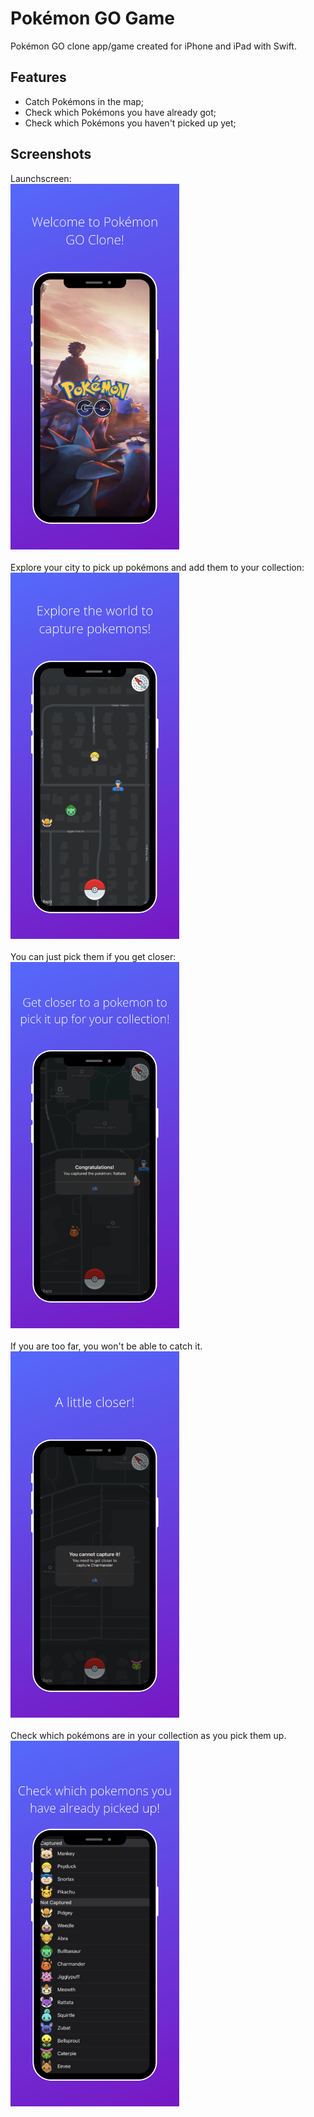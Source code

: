 # Pokémon GO Game

Pokémon GO clone app/game created for iPhone and iPad with Swift.

## Features

- Catch Pokémons in the map;
- Check which Pokémons you have already got;
- Check which Pokémons you haven't picked up yet;

## Screenshots

Launchscreen:
<br />
<img src="doc-images/screenshot_1.png" width="270" />
<br />
<br />
Explore your city to pick up pokémons and add them to your collection:
<br />
<img src="doc-images/screenshot_2.png" width="270" />
<br />
<br />
You can just pick them if you get closer:
<br />
<img src="doc-images/screenshot_3.png" width="270" />
<br />
<br />
If you are too far, you won't be able to catch it.
<br />
<img src="doc-images/screenshot_4.png" width="270" />
<br />
<br />
Check which pokémons are in your collection as you pick them up.
<br />
<img src="doc-images/screenshot_5.png" width="270" />
<br />
<br />


